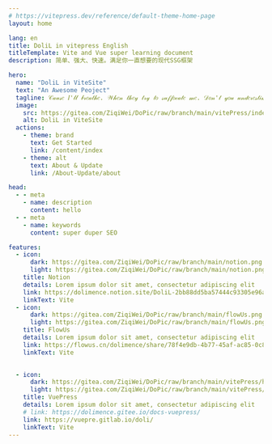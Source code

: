 ```yaml
---
# https://vitepress.dev/reference/default-theme-home-page
layout: home

lang: en
title: DoliL in vitepress English
titleTemplate: Vite and Vue super learning document
description: 简单、强大、快速。满足你一直想要的现代SSG框架

hero:
  name: "DoliL in ViteSite"
  text: "An Awesome Peoject"
  tagline: 𝒞𝒶𝓊𝓈𝑒 𝐼'𝓁𝓁 𝒷𝓇𝑒𝒶𝓉𝒽𝑒. 𝒲𝒽𝑒𝓃 𝓉𝒽𝑒𝓎 𝓉𝓇𝓎 𝓉𝑜 𝓈𝓊𝒻𝒻𝑜𝒸𝒶𝓉𝑒 𝓂𝑒. 𝒟𝑜𝓃'𝓉 𝓎𝑜𝓊 𝓊𝓃𝒹𝑒𝓇𝑒𝓈𝓉𝒾𝓂𝒶𝓉𝑒 𝓂𝑒 .𝒞𝒶𝓊𝓈𝑒 𝐼 𝓀𝓃𝑜𝓌 𝓉𝒽𝒶𝓉 𝐼 𝓌𝑜𝓃'𝓉 𝑔𝑜 𝓈𝓅𝑒𝑒𝒸𝒽𝓁𝑒𝓈𝓈.
  image:
    src: https://gitea.com/ZiqiWei/DoPic/raw/branch/main/vitePress/index-image2.svg
    alt: DoliL in ViteSite
  actions:
    - theme: brand
      text: Get Started
      link: /content/index
    - theme: alt
      text: About & Update
      link: /About-Update/about

head:
  - - meta
    - name: description
      content: hello
  - - meta
    - name: keywords
      content: super duper SEO

features:
  - icon: 
      dark: https://gitea.com/ZiqiWei/DoPic/raw/branch/main/notion.png
      light: https://gitea.com/ZiqiWei/DoPic/raw/branch/main/notion.png
    title: Notion
    details: Lorem ipsum dolor sit amet, consectetur adipiscing elit
    link: https://dolimence.notion.site/DoliL-2bb88dd5ba57444c93305e96a458517f
    linkText: Vite
  - icon: 
      dark: https://gitea.com/ZiqiWei/DoPic/raw/branch/main/flowUs.png
      light: https://gitea.com/ZiqiWei/DoPic/raw/branch/main/flowUs.png
    title: FlowUs
    details: Lorem ipsum dolor sit amet, consectetur adipiscing elit
    link: https://flowus.cn/dolimence/share/78f4e9db-4b77-45af-ac85-0c828cc346dd【FlowUs 息流】DoliL in FlowUs
    linkText: Vite

    
  - icon:
      dark: https://gitea.com/ZiqiWei/DoPic/raw/branch/main/vitePress/hero.png
      light: https://gitea.com/ZiqiWei/DoPic/raw/branch/main/vitePress/hero.png
    title: VuePress
    details: Lorem ipsum dolor sit amet, consectetur adipiscing elit
    # link: https://dolimence.gitee.io/docs-vuepress/
    link: https://vuepre.gitlab.io/doli/
    linkText: Vite
---
```


